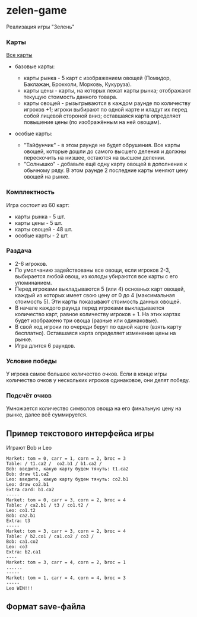 # zelen-game
Реализация игры "Зелень"

### Карты
[Все карты](https://66ddcf6f21f96a29579da227--aesthetic-sunburst-02ce89.netlify.app/)

* базовые карты:
  * карты рынка - 5 карт с изображением овощей (Помидор, Баклажан, Брокколи, Морковь, Кукуруза).
  * карты цены - карты, на которых лежат карты рынка; отображают текущую стоимость данного товара. 
  * карты овощей - рызыгрываются в каждом раунде по количеству игроков +1; игроки выбирают по одной карте и кладут их перед собой лицевой стороной вниз; оставшаяся карта определяет повышение цены (по изображённым на ней овощам).
  
* особые карты:
  * "Тайфунчик" - в этом раунде не будет обрушения. Все карты овощей, которые дошли до самого высшего деления и должны перескочить на низшее, остаются на высшем делении.
  * "Солнышко" - добавьте ещё одну карту овощей в дополнение к обычному ряду. В этом раунде 2 последние карты меняют цену овощей на рынке.
### Комплектность
Игра состоит из 60 карт:
 * карты рынка - 5 шт.
 * карты цены - 5 шт.
 * карты овощей - 48 шт.
 * особые карты - 2 шт.
### Раздача

 * 2-6 игроков.
 * По умолчанию задействованы все овощи, если игроков 2-3, выбирается любой овощ, из колоды убираются все карты с его упоминанием.
 * Перед игроками выкладываются 5 (или 4) основных карт овощей, каждый из которых имеет свою цену от 0 до 4 (максимальная стоимость 5). Эти карты показывают стоимость данных овощей.
 * В начале каждого раунда перед игроками выкладывается количество карт, равное количеству игроков + 1. На этих картах будет изображено три овоща (разные или одинаковые).
 * В свой ход игроки по очереди берут по одной карте (взять карту бесплатно). Оставшаяся карта определяет изменение цены на рынке.
 * Игра длится 6 раундов.

### Условие победы

У игрока самое большое количество очков. Если в конце игры количество очков у нескольких игроков одинаковое, они делят победу.

### Подсчёт очков 

Умножается количество символов овоща на его финальную цену на рынке, далее всё суммируется. 

## Пример текстового интерфейса игры

Играют Bob и Leo

```
Market: tom = 0, carr = 1, corn = 2, broc = 3
Table: / t1.ca2 /  co2.b1 / b1.ca2 /
Bob: введите, какую карту будем тянуть: t1.ca2
Bob: draw t1.ca2
Leo: введите, какую карту будем тянуть: co2.b1
Leo: draw co2.b1
Extra card: b1.ca2
-----
Market: tom = 0, carr = 3, corn = 2, broc = 4
Table: / ca2.b1 / t3 / co1.t2 /
Leo: co1.t2
Bob: ca2.b1
Extra: t3
-----
Market: tom = 3, carr = 3, corn = 2, broc = 4
Table: / b2.co1 / ca1.co2 / co3 /
Bob: ca1.co2
Leo: co3
Extra: b2.ca1
----
Market: tom = 3, carr = 4, corn = 2, broc = 1
......
-----
Market: tom = 1, carr = 4, corn = 4, broc = 3
-----
Leo WIN!!!
```


## Формат save-файла





















































